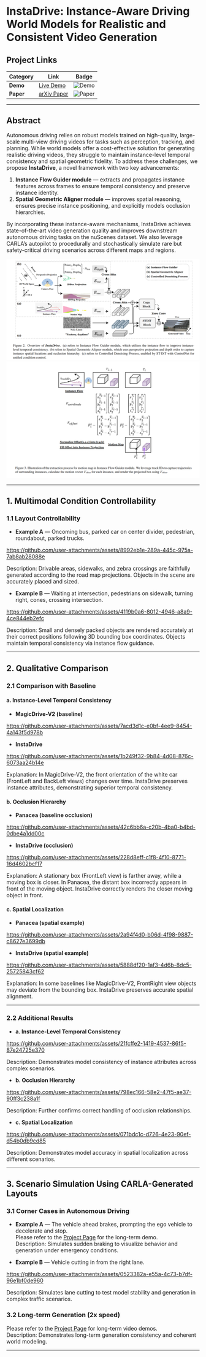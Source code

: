 # InstaDrive: Instance-Aware Driving World Models for Realistic and Consistent Video Generation

## Project Links

| Category | Link | Badge |
|----------|------|-------|
| **Demo** | [Live Demo](https://shanpoyang654.github.io/InstaDrive/page.html) | ![Demo](https://img.shields.io/badge/Demo-Live-green) |
| **Paper** | [arXiv Paper](https://www.researchgate.net/publication/394053515_InstaDrive_Instance-Aware_Driving_World_Models_for_Realistic_and_Consistent_Video_Generation) | ![Paper](https://img.shields.io/badge/PDF-arXiv-blue) |

---

## Abstract

Autonomous driving relies on robust models trained on high-quality, large-scale multi-view driving videos for tasks such as perception, tracking, and planning. While world models offer a cost-effective solution for generating realistic driving videos, they struggle to maintain instance-level temporal consistency and spatial geometric fidelity. To address these challenges, we propose **InstaDrive**, a novel framework with two key advancements:

1. **Instance Flow Guider module** — extracts and propagates instance features across frames to ensure temporal consistency and preserve instance identity.  
2. **Spatial Geometric Aligner module** — improves spatial reasoning, ensures precise instance positioning, and explicitly models occlusion hierarchies.  

By incorporating these instance-aware mechanisms, InstaDrive achieves state-of-the-art video generation quality and improves downstream autonomous driving tasks on the nuScenes dataset. We also leverage CARLA’s autopilot to procedurally and stochastically simulate rare but safety-critical driving scenarios across different maps and regions.

![InstaDrive Overview](./data/teaser.png)  
![InstaDrive Method](./data/flow.png)

---

## 1. Multimodal Condition Controllability

### 1.1 Layout Controllability

* **Example A** — Oncoming bus, parked car on center divider, pedestrian, roundabout, parked trucks.


https://github.com/user-attachments/assets/8992eb1e-289a-445c-975a-7ab8ab28088e



Description: Drivable areas, sidewalks, and zebra crossings are faithfully generated according to the road map projections. Objects in the scene are accurately placed and sized.

* **Example B** — Waiting at intersection, pedestrians on sidewalk, turning right, cones, crossing intersection.  


https://github.com/user-attachments/assets/4119b0a6-8012-4946-a8a9-4ce844eb2efc


Description: Small and densely packed objects are rendered accurately at their correct positions following 3D bounding box coordinates. Objects maintain temporal consistency via instance flow guidance.

---

## 2. Qualitative Comparison

### 2.1 Comparison with Baseline

#### a. Instance-Level Temporal Consistency

* **MagicDrive-V2 (baseline)**  


https://github.com/user-attachments/assets/7acd3d1c-e0bf-4ee9-8454-4a143f5d978b


* **InstaDrive**  



https://github.com/user-attachments/assets/1b249f32-9b84-4d08-876c-6073aa24b14e


Explanation: In MagicDrive-V2, the front orientation of the white car (FrontLeft and BackLeft views) changes over time. InstaDrive preserves instance attributes, demonstrating superior temporal consistency.

#### b. Occlusion Hierarchy

* **Panacea (baseline occlusion)**  


https://github.com/user-attachments/assets/42c6bb6a-c20b-4ba0-b4bd-0dbe4a1dd00c


* **InstaDrive (occlusion)**  


https://github.com/user-attachments/assets/228d8eff-c1f8-4f10-8771-16d4602bcf17


Explanation: A stationary box (FrontLeft view) is farther away, while a moving box is closer. In Panacea, the distant box incorrectly appears in front of the moving object. InstaDrive correctly renders the closer moving object in front.

#### c. Spatial Localization

* **Panacea (spatial example)**  


https://github.com/user-attachments/assets/2a94f4d0-b06d-4f98-9887-c8627e3699db


* **InstaDrive (spatial example)**  


https://github.com/user-attachments/assets/5888df20-1af3-4d6b-8dc5-25725843cf62


Explanation: In some baselines like MagicDrive-V2, FrontRight view objects may deviate from the bounding box. InstaDrive preserves accurate spatial alignment.

---

### 2.2 Additional Results

* **a. Instance-Level Temporal Consistency**  


https://github.com/user-attachments/assets/21fcffe2-1419-4537-86f5-87e24725e370


Description: Demonstrates model consistency of instance attributes across complex scenarios.

* **b. Occlusion Hierarchy**  
  

https://github.com/user-attachments/assets/798ec166-58e2-47f5-ae37-90ff3c238a1f


Description: Further confirms correct handling of occlusion relationships.

* **c. Spatial Localization**  


https://github.com/user-attachments/assets/071bdc1c-d726-4e23-90ef-d54b0db9cd85


Description: Demonstrates model accuracy in spatial localization across different scenarios.

---

## 3. Scenario Simulation Using CARLA-Generated Layouts

### 3.1 Corner Cases in Autonomous Driving

* **Example A** — The vehicle ahead brakes, prompting the ego vehicle to decelerate and stop.  
Please refer to the [Project Page](https://shanpoyang654.github.io/InstaDrive/page.html) for the long-term demo.  
Description: Simulates sudden braking to visualize behavior and generation under emergency conditions.

* **Example B** — Vehicle cutting in from the right lane.  


https://github.com/user-attachments/assets/0523382a-e55a-4c73-b7df-96e1bf0de960


Description: Simulates lane cutting to test model stability and generation in complex traffic scenarios.

### 3.2 Long-term Generation (2x speed)

Please refer to the [Project Page](https://shanpoyang654.github.io/InstaDrive/page.html) for long-term video demos.  
Description: Demonstrates long-term generation consistency and coherent world modeling.

---



